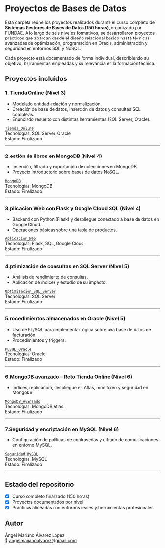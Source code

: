
# Proyectos de Bases de Datos

Esta carpeta reúne los proyectos realizados durante el curso completo de **Sistemas Gestores de Bases de Datos (150 horas)**, organizado por FUNDAE. A lo largo de seis niveles formativos, se desarrollaron proyectos prácticos que abarcan desde el diseño relacional básico hasta técnicas avanzadas de optimización, programación en Oracle, administración y seguridad en entornos SQL y NoSQL.

Cada proyecto está documentado de forma individual, describiendo su objetivo, herramientas empleadas y su relevancia en la formación técnica.

## Proyectos incluidos

### 1. Tienda Online (Nivel 3)
- Modelado entidad-relación y normalización.
- Creación de base de datos, inserción de datos y consultas SQL complejas.
- Enunciado resuelto con distintas herramientas (SQL Server, Oracle).

 [`Tienda_Online`](./Tienda_Online)  
 Tecnologías: SQL Server, Oracle  
 Estado: Finalizado

---

### 2.estión de libros en MongoDB (Nivel 4)
- Inserción, filtrado y exportación de colecciones en MongoDB.
- Proyecto introductorio sobre bases de datos NoSQL.

 [`MongoDB`](./MongoDB)  
 Tecnologías: MongoDB  
 Estado: Finalizado

---

### 3.plicación Web con Flask y Google Cloud SQL (Nivel 4)
- Backend con Python (Flask) y despliegue conectado a base de datos en Google Cloud.
- Operaciones básicas sobre una tabla de productos.

 [`Aplicacion_Web`](./Aplicacion_Web)  
 Tecnologías: Flask, SQL, Google Cloud  
 Estado: Finalizado

---

### 4.ptimización de consultas en SQL Server (Nivel 5)
- Análisis de rendimiento de consultas.
- Aplicación de índices y estudio de su impacto.

 [`Optimizacion_SQL_Server`](./Optimizacion_SQL_Server)  
 Tecnologías: SQL Server  
 Estado: Finalizado

---

### 5.rocedimientos almacenados en Oracle (Nivel 5)
- Uso de PL/SQL para implementar lógica sobre una base de datos de facturación.
- Procedimientos y triggers.

 [`PLSQL_Oracle`](./PLSQL_Oracle)  
 Tecnologías: Oracle  
 Estado: Finalizado

---

### 6.MongoDB avanzado – Reto Tienda Online (Nivel 6)
- Índices, replicación, despliegue en Atlas, monitoreo y seguridad en MongoDB.

 [`MongoDB_Avanzado`](./MongoDB_Avanzado)  
 Tecnologías: MongoDB Atlas  
 Estado: Finalizado

---

### 7.Seguridad y encriptación en MySQL (Nivel 6)
- Configuración de políticas de contraseñas y cifrado de comunicaciones en entorno MySQL.

 [`Seguridad_MySQL`](./Seguridad_MySQL)  
 Tecnologías: MySQL  
 Estado: Finalizado

---

## Estado del repositorio
- [x] Curso completo finalizado (150 horas)
- [x] Proyectos documentados por nivel
- [x] Prácticas alineadas con entornos reales y herramientas profesionales

## Autor
Ángel Mariano Álvarez López  
📧 angelmarianoalvarez@gmail.com
